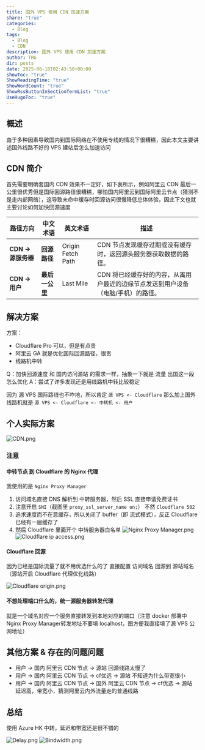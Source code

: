```yaml
---
title: 国外 VPS 使用 CDN 加速方案
share: "true"
categories:
  - Blog
tags:
  - Blog
  - CDN
description: 国外 VPS 使用 CDN 加速方案
author: TRG
dir: posts
date: 2025-06-18T02:43:58+08:00
showToc: "true"
ShowReadingTime: "true"
ShowWordCount: "true"
ShowRssButtonInSectionTermList: "true"
UseHugoToc: "true"
---
```


## 概述

由于多种因素导致国内到国际网络在不使用专线的情况下很糟糕，因此本文主要讲述国外线路不好的 VPS 建站后怎么加速访问

## CDN 简介

首先需要明确套国内 CDN 效果不一定好，如下表所示，例如阿里云 CDN 最后一公里很优秀但是国际回源路径很糟糕，哪怕国内阿里云到国际阿里云节点（猜测不是走内部网络），这导致未命中缓存时回源访问很慢降低总体体验，因此下文也就主要讨论如何加快回源速度

| **路径方向**       | **中文术语**  | **英文术语**          | **描述**                                      |
| -------------- | --------- | ----------------- | ------------------------------------------- |
| **CDN → 源服务器** | **回源路径**  | Origin Fetch Path | CDN 节点发现缓存过期或没有缓存时，返回源头服务器获取数据的路径。          |
| **CDN → 用户**   | **最后一公里** | Last Mile         | CDN 将已经缓存好的内容，从离用户最近的边缘节点发送到用户设备（电脑/手机）的路径。 |


## 解决方案

方案：
- Cloudflare Pro 可以，但是有点贵
- 阿里云 GA 就是优化国际回源路径，很贵
- 线路机中转

Q：加快回源速度 和 国内访问源站 的需求一样，抽象一下就是 流量 出国这一段怎么优化
A：尝试了许多发现还是用线路机中转比较稳定

因为 源 VPS 国际路线也不咋地，所以肯定 `源 VPS <- Cloudflare`
那么加上国外线路机就是 `源 VPS <- Cloudflare <- 中转机 <- 用户`

## 个人实际方案
![CDN.png](/images/CDN.png)

### 注意
#### 中转节点 到 Cloudflare 的 Nginx 代理

我使用的是 `Nginx Proxy Manager`

1. 访问域名直接 DNS 解析到 中转服务器，然后 SSL 直接申请免费证书
2. 注意开启 `SNI`（截图里 `proxy_ssl_server_name on;`） 不然 `Cloudflare 502`
3. 追求速度而不在意缓存，所以关闭了 buffer（即 流式模式），反正 Cloudflare 已经有一层缓存了
4. 然后 Cloudflare 里面开个 中转服务器白名单
![Nginx Proxy Manager.png](/images/Nginx%20Proxy%20Manager.png)
![Cloudflare ip access.png](/images/Cloudflare%20ip%20access.png)


#### Cloudflare 回源

因为已经是国际流量了就不用优选什么的了
直接配置 访问域名 回源到 源站域名（源站开启 Cloudflare 代理优化线路）

![Cloudflare origin.png](/images/Cloudflare%20origin.png)

#### 不想处理端口什么的，统一源服务器转发代理

就是一个域名对应一个服务直接转发到本地对应的端口（注意 docker 部署中 Nginx Proxy Manager转发地址不要填 localhost，图方便我直接填了源 VPS 公网地址）

## 其他方案 & 存在的问题问题

- 用户 → 国内 阿里云 CDN 节点 → 源站 回源线路太慢了  
- 用户 → 国内 阿里云 CDN 节点 → cf优选 → 源站 不知道为什么带宽很小  
- 用户 → 国内 阿里云 CDN 节点 → 国外 阿里云 CDN 节点 → cf优选 → 源站 延迟高，带宽小，猜测阿里云内外流量走的普通线路

## 总结

使用 Azure HK 中转，延迟和带宽还是很不错的

![Delay.png](/images/Delay.png)
![Bindwidth.png](/images/Bindwidth.png)